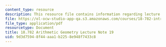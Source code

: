 ```yaml
---
content_type: resource
description: This resource file contains information regarding lecture note 19.
file: https://ol-ocw-studio-app-qa.s3.amazonaws.com/courses/18-782-introduction-to-arithmetic-geometry-fall-2013/9d3d75948f44aaa1b2258e948f7433c8_MIT18_782F13_lec19.pdf
file_type: application/pdf
resourcetype: Document
title: 18.782 Arithmetic Geometry Lecture Note 19
uid: 9d3d7594-8f44-aaa1-b225-8e948f7433c8
---
```

